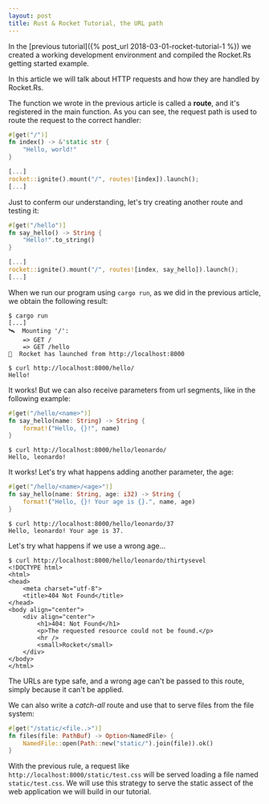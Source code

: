 ```yaml
---
layout: post
title: Rust & Rocket Tutorial, the URL path
---
```


In the [previous tutorial]({% post_url 2018-03-01-rocket-tutorial-1 %}) we
created a working development environment and compiled the Rocket.Rs getting
started example.

In this article we will talk about HTTP requests and how they are handled by
Rocket.Rs.

The function we wrote in the previous article is called a **route**, and it's
registered in the main function. As you can see, the request path is used to
route the request to the correct handler:

```rust
#[get("/")]
fn index() -> &'static str {
    "Hello, world!"
}

[...]
rocket::ignite().mount("/", routes![index]).launch();
[...]
```

Just to conferm our understanding, let's try creating another route and testing
it:

```rust
#[get("/hello")]
fn say_hello() -> String {
    "Hello!".to_string()
}

[...]
rocket::ignite().mount("/", routes![index, say_hello]).launch();
[...]
```

When we run our program using `cargo run`, as we did in the previous article, we
obtain the following result:

```
$ cargo run
[...]
🛰  Mounting '/':
    => GET /
    => GET /hello
🚀  Rocket has launched from http://localhost:8000

$ curl http://localhost:8000/hello/
Hello!
```

It works! But we can also receive parameters from url segments, like in the
following example:

```rust
#[get("/hello/<name>")]
fn say_hello(name: String) -> String {
    format!("Hello, {}!", name)
}
```

```
$ curl http://localhost:8000/hello/leonardo/
Hello, leonardo!
```

It works! Let's try what happens adding another parameter, the age:

```rust
#[get("/hello/<name>/<age>")]
fn say_hello(name: String, age: i32) -> String {
    format!("Hello, {}! Your age is {}.", name, age)
}
```

```
$ curl http://localhost:8000/hello/leonardo/37
Hello, leonardo! Your age is 37.
```

Let's try what happens if we use a wrong age...

```
$ curl http://localhost:8000/hello/leonardo/thirtysevel
<!DOCTYPE html>
<html>
<head>
    <meta charset="utf-8">
    <title>404 Not Found</title>
</head>
<body align="center">
    <div align="center">
        <h1>404: Not Found</h1>
        <p>The requested resource could not be found.</p>
        <hr />
        <small>Rocket</small>
    </div>
</body>
</html>
```

The URLs are type safe, and a wrong age can't be passed to this route, simply
because it can't be applied.

We can also write a *catch-all* route and use that to serve files from the file
system:

```rust
#[get("/static/<file..>")]
fn files(file: PathBuf) -> Option<NamedFile> {
    NamedFile::open(Path::new("static/").join(file)).ok()
}
```

With the previous rule, a request like `http://localhost:8000/static/test.css`
will be served loading a file named `static/test.css`. We will use this
strategy to serve the static assect of the web application we will build in our
tutorial.